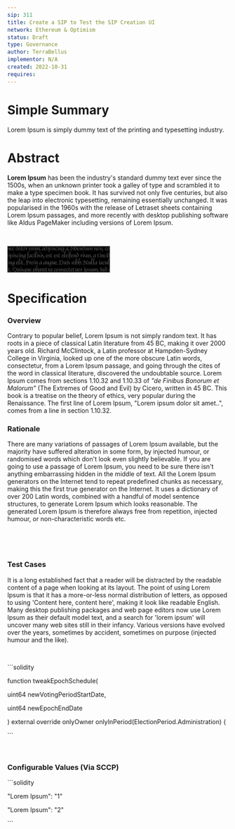 ```yaml
---
sip: 311
title: Create a SIP to Test the SIP Creation UI
network: Ethereum & Optimism
status: Draft
type: Governance
author: TerraBellus
implementor: N/A
created: 2022-10-31
requires: 
---
```


# Simple Summary

<p>Lorem Ipsum is simply dummy text of the printing and typesetting industry.</p>

# Abstract

<p><strong>Lorem Ipsum</strong> has been the industry's standard dummy text ever since the 1500s, when an unknown printer took a galley of type and scrambled it to make a type specimen book. It has survived not only five centuries, but also the leap into electronic typesetting, remaining essentially unchanged. It was popularised in the 1960s with the release of Letraset sheets containing Lorem Ipsum passages, and more recently with desktop publishing software like Aldus PageMaker including versions of Lorem Ipsum.</p><p><br></p><p><img src="./assets/sip-311/94q3k.gif"></p>

# Specification


### Overview

<p>Contrary to popular belief, Lorem Ipsum is not simply random text. It has roots in a piece of classical Latin literature from 45 BC, making it over 2000 years old. Richard McClintock, a Latin professor at Hampden-Sydney College in Virginia, looked up one of the more obscure Latin words, consectetur, from a Lorem Ipsum passage, and going through the cites of the word in classical literature, discovered the undoubtable source. Lorem Ipsum comes from sections 1.10.32 and 1.10.33 of <em>"de Finibus Bonorum et Malorum"</em> (The Extremes of Good and Evil) by Cicero, written in 45 BC. This book is a treatise on the theory of ethics, very popular during the Renaissance. The first line of Lorem Ipsum, "Lorem ipsum dolor sit amet..", comes from a line in section 1.10.32.</p>

### Rationale

<p>There are many variations of passages of Lorem Ipsum available, but the majority have suffered alteration in some form, by injected humour, or randomised words which don't look even slightly believable. If you are going to use a passage of Lorem Ipsum, you need to be sure there isn't anything embarrassing hidden in the middle of text. All the Lorem Ipsum generators on the Internet tend to repeat predefined chunks as necessary, making this the first true generator on the Internet. It uses a dictionary of over 200 Latin words, combined with a handful of model sentence structures, to generate Lorem Ipsum which looks reasonable. The generated Lorem Ipsum is therefore always free from repetition, injected humour, or non-characteristic words etc.</p><p><br></p><p><br></p>

### Test Cases

<p>It is a long established fact that a reader will be distracted by the readable content of a page when looking at its layout. The point of using Lorem Ipsum is that it has a more-or-less normal distribution of letters, as opposed to using 'Content here, content here', making it look like readable English. Many desktop publishing packages and web page editors now use Lorem Ipsum as their default model text, and a search for 'lorem ipsum' will uncover many web sites still in their infancy. Various versions have evolved over the years, sometimes by accident, sometimes on purpose (injected humour and the like).</p><p><br></p><p>```solidity</p><p>    function tweakEpochSchedule(</p><p>        uint64 newVotingPeriodStartDate,</p><p>        uint64 newEpochEndDate</p><p>    ) external override onlyOwner onlyInPeriod(ElectionPeriod.Administration) {</p><p>```</p><p><br></p>


### Configurable Values (Via SCCP)

<p>```solidity</p><p>    "Lorem Ipsum": "1"</p><p>    "Lorem Ipsum": "2"</p><p>```</p><p><br></p>